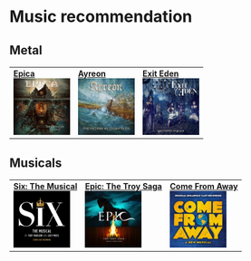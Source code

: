 # Music recommendation

## Metal

<table style="border-collapse: collapse;">
    <tr style="border: none!important;">
        <td style="border: none!important;">
        <a href="https://music.apple.com/es/playlist/epica-essentials/pl.9d148df6086f411488d2e6d9c1d5d9f9?l=en">
            <b>Epica</b></br>
            <img style="max-width:100px; height:auto" alt="Epica, The Quantum Enigma" src="/resource/epica.jpg"/>
        </a>
        </td>
        <td style="border: none!important;">
        <a href="https://music.apple.com/es/album/the-theory-of-everything/1610320425?l=en">
            <b>Ayreon</b></br>
            <img style="max-width:100px; height:auto" alt="Ayreon, The Theory Of Everything" src="/resource/ayreon.jpg"/>
        </a>
        </td>
        <td style="border: none!important;">
        <a href="https://music.apple.com/es/album/rhapsodies-in-black/1249436118?l=en">
            <b>Exit Eden</b></br>
            <img style="max-width:100px; height:auto" alt="Exit Eden, Rhapsodies in Black" src="/resource/exiteden.jpg"/>
        </a>
        </td>
    </tr>
</table>

## Musicals

<table>
    <tr>
        <td style="border: none!important;">
            <a href="https://music.apple.com/es/album/six-the-musical-studio-cast-recording/1465183308?l=en">
                <b>Six: The Musical</b></br>
                <img style="max-width:100px; height:auto" alt="Six: The Musical" src="/resource/six.jpg"/>
            </a>
        </td>
        <td style="border: none!important;">
            <a href="https://music.apple.com/es/album/epic-the-troy-saga-original-concept-album-ep/1660193129?l=en">
                <b>Epic: The Troy Saga</b></br>
                <img style="max-width:100px; height:auto" alt="Six: The Musical" src="/resource/epicmusical.jpg"/>
            </a>
        </td>
        <td style="border: none!important;">
            <a href="https://music.apple.com/es/album/come-from-away-original-broadway-cast-recording/1440945336?l=en">
                <b>Come From Away</b></br>
                <img style="max-width:100px; height:auto" alt="Six: The Musical" src="/resource/comefromaway.jpg"/>
            </a>
        </td>
    </tr>
</table>
